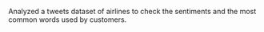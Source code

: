 Analyzed a tweets dataset of airlines to check the sentiments and the most common words used by customers.
